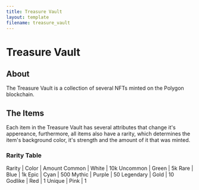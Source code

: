 ```yaml
---
title: Treasure Vault
layout: template
filename: treasure_vault
---
```


# Treasure Vault

## About
The Treasure Vault is a collection of several NFTs minted on the Polygon blockchain.

## The Items
Each item in the Treasure Vault has several attributes that change it's appereance, furthermore, all items also have a rarity, which determines the item's background color, it's strength and the amount of it that was minted.

### Rarity Table
Rarity | Color | Amount
Common | White | 10k
Uncommon | Green | 5k
Rare | Blue | 1k
Epic | Cyan | 500
Mythic | Purple | 50
Legendary | Gold | 10
Godlike | Red | 1
Unique | Pink | 1

